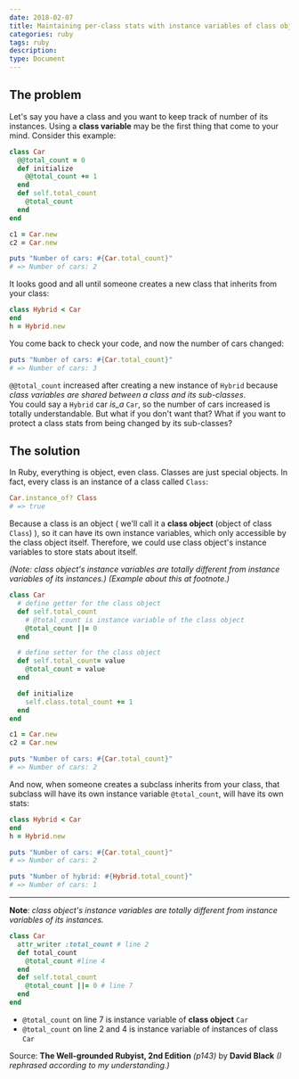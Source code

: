 ```yaml
---
date: 2018-02-07
title: Maintaining per-class stats with instance variables of class objects
categories: ruby
tags: ruby
description:
type: Document
---
```

## The problem
Let's say you have a class and you want to keep track of number of its instances. Using a **class variable** may be the first thing that come to your mind.
Consider this example:
```ruby
class Car
  @@total_count = 0
  def initialize
    @@total_count += 1
  end
  def self.total_count
    @total_count
  end
end

c1 = Car.new
c2 = Car.new

puts "Number of cars: #{Car.total_count}"
# => Number of cars: 2
```
It looks good and all until someone creates a new class that inherits from your class:
```ruby
class Hybrid < Car
end
h = Hybrid.new
```
You come back to check your code, and now the number of cars changed:
```ruby
puts "Number of cars: #{Car.total_count}"
# => Number of cars: 3
```
`@@total_count` increased after creating a new instance of `Hybrid` because *class variables are shared between a class and its sub-classes*.  
You could say a `Hybrid` car *is_a* `Car`, so the number of cars increased is totally understandable. But what if you don't want that? What if you want to protect a class stats from being changed by its sub-classes?

## The solution
In Ruby, everything is object, even class. Classes are just special objects. In fact, every class is an instance of a class called `Class`:
```ruby
Car.instance_of? Class
# => true
```
Because a class is an object ( we'll call it  a **class object** (object of class `Class`) ), so it can have its own instance variables, which only accessible by the class object itself. Therefore, we could use class object's instance variables to store stats about itself.

*(Note: class object's instance variables are totally different from instance variables of its instances.) (Example about this at footnote.)*
```ruby
class Car
  # define getter for the class object
  def self.total_count
    # @total_count is instance variable of the class object
    @total_count ||= 0
  end

  # define setter for the class object
  def self.total_count= value
    @total_count = value
  end

  def initialize
    self.class.total_count += 1
  end
end

c1 = Car.new
c2 = Car.new

puts "Number of cars: #{Car.total_count}"
# => Number of cars: 2
```
And now, when someone creates a subclass inherits from your class, that subclass will have its own instance variable `@total_count`, will have its own stats:
```ruby
class Hybrid < Car
end
h = Hybrid.new

puts "Number of cars: #{Car.total_count}"
# => Number of cars: 2

puts "Number of hybrid: #{Hybrid.total_count}"
# => Number of cars: 1
```
--------
**Note**: *class object's instance variables are totally different from instance variables of its instances.*
```ruby
class Car
  attr_writer :total_count # line 2
  def total_count
    @total_count #line 4
  end
  def self.total_count
    @total_count ||= 0 # line 7
  end
end
```
- `@total_count` on line 7 is instance variable of **class object** `Car`
- `@total_count` on line 2 and 4 is instance variable of instances of class `Car`
 
Source: **The Well-grounded Rubyist, 2nd Edition** *(p143)* by **David Black**
*(I rephrased according to my understanding.)*

